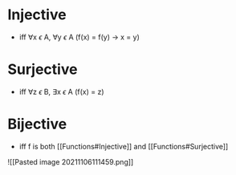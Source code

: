 # Injective
- iff $\forall$x $\epsilon$ A, $\forall$y $\epsilon$ A (f(x) = f(y) $\rightarrow$ x = y)

# Surjective
- iff $\forall$z $\epsilon$ B, $\exists$x $\epsilon$ A (f(x) = z)

# Bijective
- iff f is both [[Functions#Injective]] and [[Functions#Surjective]]

![[Pasted image 20211106111459.png]]
